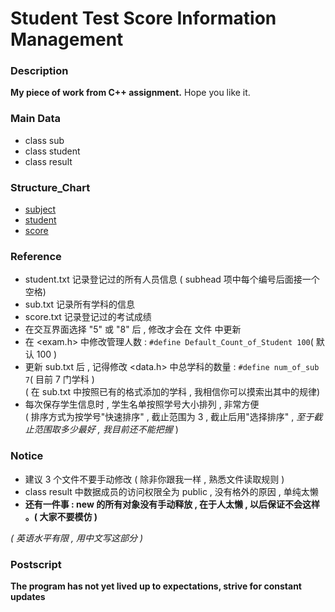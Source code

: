 # Student Test Score Information Management

### Description
**My piece of work from C++ assignment.** Hope you like it.

### Main Data
* class sub
* class student
* class result

### Structure_Chart
* [subject](structure_chart/subject.png)
* [student](structure_chart/student.png)
* [score](structure_chart/score.png)

### Reference
* student.txt 记录登记过的所有人员信息 ( subhead 项中每个编号后面接一个空格)
* sub.txt     记录所有学科的信息
* score.txt   记录登记过的考试成绩
* 在交互界面选择 "5" 或 "8" 后 , 修改才会在 文件 中更新
* 在 <exam.h> 中修改管理人数 : `#define Default_Count_of_Student 100`( 默认 100 )
* 更新 sub.txt 后 , 记得修改 <data.h> 中总学科的数量 : `#define num_of_sub 7`( 目前 7 门学科 )  
  ( 在 sub.txt 中按照已有的格式添加的学科 , 我相信你可以摸索出其中的规律)  
* 每次保存学生信息时 , 学生名单按照学号大小排列 , 非常方便  
  ( 排序方式为按学号"快速排序" , 截止范围为 3 , 截止后用"选择排序" , *至于截止范围取多少最好 , 我目前还不能把握* )

### Notice
* 建议 3 个文件不要手动修改 ( 除非你跟我一样 , 熟悉文件读取规则 )
* class result 中数据成员的访问权限全为 public , 没有格外的原因 , 单纯太懒
* **还有一件事 : new 的所有对象没有手动释放 , 在于人太懒 , 以后保证不会这样 。( 大家不要模仿 )**
  
*( 英语水平有限 , 用中文写这部分 )*

### Postscript
**The program has not yet lived up to expectations, strive for constant updates**
